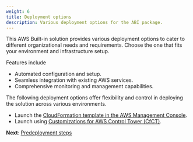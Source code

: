 ```yaml
---
weight: 6
title: Deployment options
description: Various deployment options for the ABI package.
---
```


This AWS Built-in solution provides various deployment options to cater to different organizational needs and requirements. Choose the one that fits your environment and infrastructure setup.

Features include
- Automated configuration and setup.
- Seamless integration with existing AWS services.
- Comprehensive monitoring and management capabilities.

The following deployment options offer flexibility and control in deploying the solution across various environments.

* Launch the [CloudFormation template in the AWS Management Console](/deployment-steps/index.html#launch-cfn).
* Launch using [Customizations for AWS Control Tower (CfCT)](/deployment-steps/index.html#launch-cfct).

**Next**: [Predeployment steps](/pre-deployment-steps/index.html)
